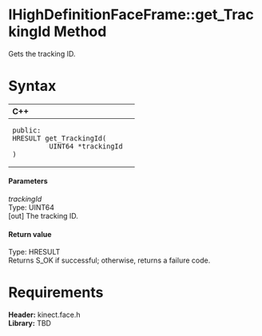 IHighDefinitionFaceFrame::get\_TrackingId Method  
================================================  

Gets the tracking ID. <span id="syntaxSection"></span>

Syntax  
======  

<table>
<colgroup>
<col width="100%" />
</colgroup>
<thead>
<tr class="header">
<th align="left">C++</th>
</tr>
</thead>
<tbody>
<tr class="odd">
<td align="left"><pre><code>public:  
HRESULT get_TrackingId(  
         UINT64 *trackingId  
)</code></pre></td>
</tr>
</tbody>
</table>

<span id="ID4EG"></span>
#### Parameters  

*trackingId*    
Type: UINT64  
[out] The tracking ID.  

<span id="ID4EP"></span>
#### Return value  

Type: HRESULT  
Returns S\_OK if successful; otherwise, returns a failure code.  

<span id="requirements"></span>

Requirements  
============  

**Header:** kinect.face.h  
**Library:** TBD  



<!--Please do not edit the data in the comment block below.-->
<!--
TOCTitle : get_TrackingId Method
RLTitle : IHighDefinitionFaceFrame::get_TrackingId Method
KeywordK : get_TrackingId method
KeywordK : IHighDefinitionFaceFrame::get_TrackingId method
KeywordF : IHighDefinitionFaceFrame::get_TrackingId
KeywordF : get_TrackingId
KeywordF : Microsoft.Kinect.face.IHighDefinitionFaceFrame.get_TrackingId(UINT64@)
KeywordA : M:Microsoft.Kinect.face.IHighDefinitionFaceFrame.get_TrackingId(UINT64@)
AssetID : M:Microsoft.Kinect.face.IHighDefinitionFaceFrame.get_TrackingId(UINT64@)
Locale : en-us
CommunityContent : 1
APIType : Managed
APILocation : 
APIName : Microsoft.Kinect.face.IHighDefinitionFaceFrame::get_TrackingId
TargetOS : Windows
TopicType : kbSyntax
DevLang : C++
DocSet : K4Wv2
ProjType : K4Wv2Proj
Technology : Kinect for Windows
Product : Kinect for Windows SDK v2
productversion : 20
-->
